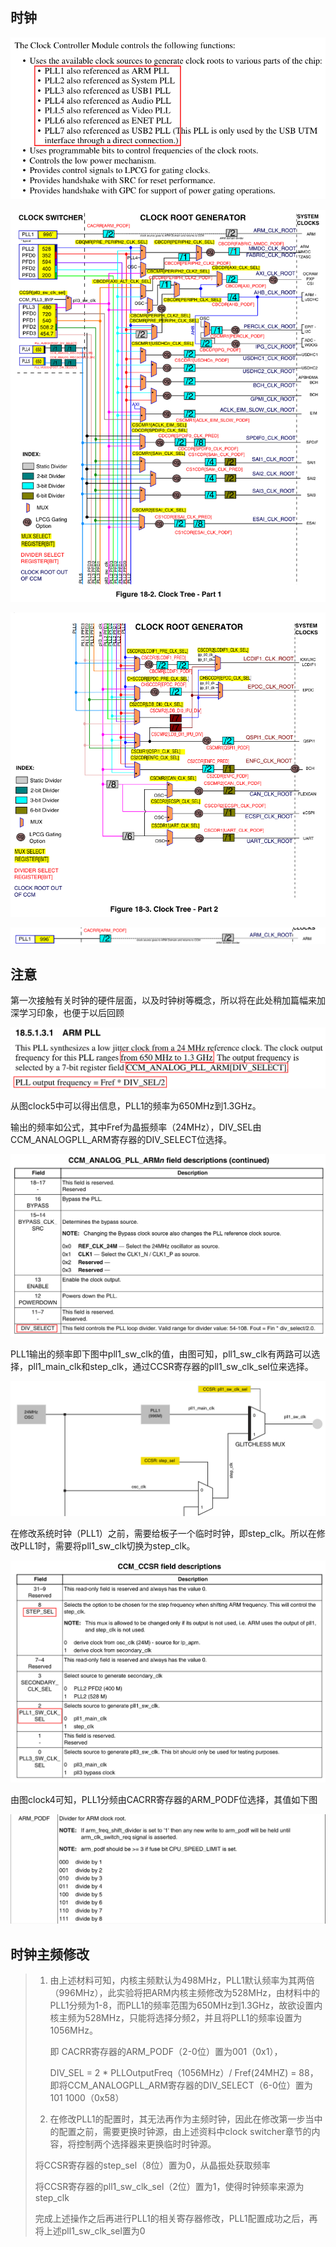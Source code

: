 ## 时钟

![clock1](./pics/clock1.png)

![clock2](./pics/clock2.png)

![clock3](./pics/clock3.png)

![clock4](./pics/clock4.png)



## 注意

第一次接触有关时钟的硬件层面，以及时钟树等概念，所以将在此处稍加篇幅来加深学习印象，也便于以后回顾

![clock5](./pics/clock5.png)

从图clock5中可以得出信息，PLL1的频率为650MHz到1.3GHz。

输出的频率如公式，其中Fref为晶振频率（24MHz），DIV_SEL由CCM_ANALOGPLL_ARM寄存器的DIV_SELECT位选择。

![clock9](./pics/clock9.png)



PLL1输出的频率即下图中pll1_sw_clk的值，由图可知，pll1_sw_clk有两路可以选择，pll1_main_clk和step_clk，通过CCSR寄存器的pll1_sw_clk_sel位来选择。

![clock7](./pics/clock7.png)

在修改系统时钟（PLL1）之前，需要给板子一个临时时钟，即step_clk。所以在修改PLL1时，需要将pll1_sw_clk切换为step_clk。

![clock8](./pics/clock8.png)



由图clock4可知，PLL1分频由CACRR寄存器的ARM_PODF位选择，其值如下图

![clock6](./pics/clock6.png)



## 时钟主频修改

> 1. 由上述材料可知，内核主频默认为498MHz，PLL1默认频率为其两倍（996MHz），此实验将把ARM内核主频修改为528MHz，由材料中的PLL1分频为1-8，而PLL1的频率范围为650MHz到1.3GHz，故欲设置内核主频为528MHz，只能将选择分频2，并且将PLL1的频率设置为1056MHz。
>
>    即 CACRR寄存器的ARM_PODF（2-0位）置为001（0x1），
>
>    DIV_SEL = 2 * PLLOutputFreq（1056MHz）/  Fref(24MHZ) = 88，即将CCM_ANALOGPLL_ARM寄存器的DIV_SELECT（6-0位）置为101 1000（0x58）
>
> 2.  在修改PLL1的配置时，其无法再作为主频时钟，因此在修改第一步当中的配置之前，需要更换时钟源，由上述资料中clock switcher章节的内容，将控制两个选择器来更换临时时钟源。
>
>    将CCSR寄存器的step_sel（8位）置为0，从晶振处获取频率
>
>    将CCSR寄存器的pll1_sw_clk_sel（2位）置为1，使得时钟频率来源为step_clk
>
>    完成上述操作之后再进行PLL1的相关寄存器修改，PLL1配置成功之后，再将上述pll1_sw_clk_sel置为0
>
> 